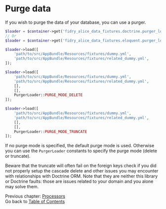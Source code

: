# Purge data

If you wish to purge the data of your database, you can use a purger.

```php
$loader = $container->get('fidry_alice_data_fixtures.doctrine.purger_loader');
// Or
$loader = $container->get('fidry_alice_data_fixtures.eloquent.purger_loader');

$loader->load([
    'path/to/src/AppBundle/Resources/fixtures/dummy.yml',
    'path/to/src/AppBundle/Resources/fixtures/related_dummy.yml',
]);

$loader->load([
    'path/to/src/AppBundle/Resources/fixtures/dummy.yml',
    'path/to/src/AppBundle/Resources/fixtures/related_dummy.yml',
    [],
    [],
    PurgerLoader::PURGE_MODE_DELETE
]);

$loader->load([
    'path/to/src/AppBundle/Resources/fixtures/dummy.yml',
    'path/to/src/AppBundle/Resources/fixtures/related_dummy.yml',
    [],
    [],
    PurgerLoader::PURGE_MODE_TRUNCATE
]);
```

If no purge mode is specified, the default purge mode is used. Otherwise you can use the `PurgerLoader` constants
to specify the purge mode (delete or truncate).

Beware that the truncate will often fail on the foreign keys check if you did not properly setup the cascade delete
and other issues you may encounter with relationships with Doctrine ORM. Note that they are neither this library or
Doctrine faults: those are issues related to your domain and you alone may solve them.

Previous chapter: [Processors](processors.md)<br />
Go back to [Table of Contents](../README.md#table-of-contents)
